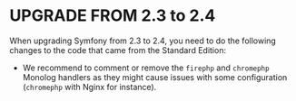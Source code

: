 UPGRADE FROM 2.3 to 2.4
=======================

When upgrading Symfony from 2.3 to 2.4, you need to do the following changes
to the code that came from the Standard Edition:
 * We recommend to comment or remove the `firephp` and `chromephp` Monolog
   handlers as they might cause issues with some configuration (`chromephp`
   with Nginx for instance).
